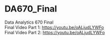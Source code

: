 # DA670_Final
Data Analytics 670 Final <br/>
Final Video Part 1: <https://youtu.be/oALjudLYWFo> <br/>
Final Video Part 2: <https://youtu.be/oALjudLYWFo> <br/>

